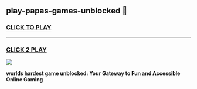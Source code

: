 
## play-papas-games-unblocked 👋
<h3>
<a href="https://premium.freeplayer.one?title=play-papas-games-unblocked&ref=14F">CLICK TO PLAY</a></h3>
<hr>

<h3>
<a href="https://premium.freeplayer.one?title=play-papas-games-unblocked&ref=14F">CLICK 2 PLAY</a>
  
</h3>

<a href="https://premium.freeplayer.one?title=play-papas-games-unblocked&ref=12F/"><img src="https://clearcache.store/games.png"></a>


**worlds hardest game unblocked: Your Gateway to Fun and Accessible Online Gaming**
